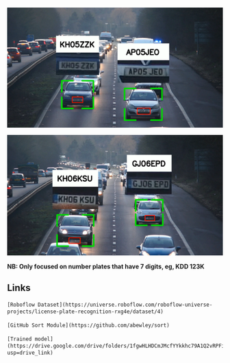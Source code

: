 ![img.png](img.png)

![img_1.png](img_1.png)

**NB: Only focused on number plates that have 7 digits, eg, KDD 123K**


**Links**
---
    [Roboflow Dataset](https://universe.roboflow.com/roboflow-universe-projects/license-plate-recognition-rxg4e/dataset/4)

    [GitHub Sort Module](https://github.com/abewley/sort)

    [Trained model](https://drive.google.com/drive/folders/1fgwHLHDCmJMcfYYkkhc79A1Q2vRPFiPJ?usp=drive_link)



